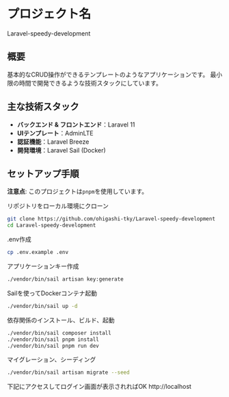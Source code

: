 # プロジェクト名
Laravel-speedy-development

## 概要
基本的なCRUD操作ができるテンプレートのようなアプリケーションです。
最小限の時間で開発できるような技術スタックにしています。

## 主な技術スタック
- **バックエンド & フロントエンド**：Laravel 11
- **UIテンプレート**：AdminLTE
- **認証機能**：Laravel Breeze
- **開発環境**：Laravel Sail (Docker)

## セットアップ手順
**注意点**: このプロジェクトは`pnpm`を使用しています。

リポジトリをローカル環境にクローン
```bash
git clone https://github.com/ohigashi-tky/Laravel-speedy-development
cd Laravel-speedy-development
```

.env作成
```bash
cp .env.example .env
```

アプリケーションキー作成
```bash
./vendor/bin/sail artisan key:generate
```

Sailを使ってDockerコンテナ起動
```bash
./vendor/bin/sail up -d
```

依存関係のインストール、ビルド、起動
```bash
./vendor/bin/sail composer install
./vendor/bin/sail pnpm install
./vendor/bin/sail pnpm run dev
```

マイグレーション、シーディング
```bash
./vendor/bin/sail artisan migrate --seed
```

下記にアクセスしてログイン画面が表示されればOK
http://localhost
